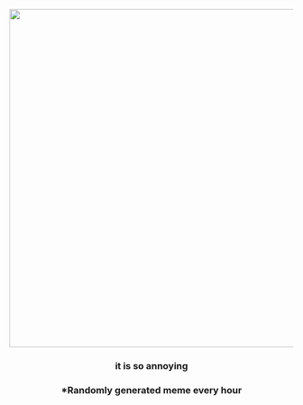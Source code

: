 <p align="center">
        <img src="https://i.redd.it/8ua3uku7tsn91.jpg" width="600" height="600">
        </p>
        <h3 align="center">it is so annoying</h3>
        <h3 align="center">*Randomly generated meme every hour</h3>
    
